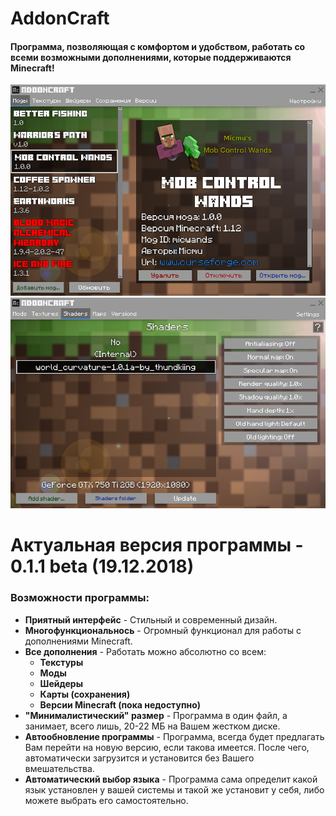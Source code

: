 # AddonCraft
#### Программа, позволяющая с комфортом и удобством, работать со всеми возможными дополнениями, которые поддерживаются **Minecraft**!
![Screenshot](docs/0.1/screen_1.png)
![Screenshot](docs/0.1/screen_2.png)

# Актуальная версия программы - 0.1.1 beta (19.12.2018)

### Возможности программы:
- **Приятный интерфейс** - Стильный и современный дизайн.
- **Многофункциональнось** - Огромный функционал для работы с дополнениями Minecraft.
- **Все дополнения** - Работать можно абсолютно со всем:
    - **Текстуры**
    - **Моды**
    - **Шейдеры**
    - **Карты (сохранения)**
    - **Версии Minecraft (пока недоступно)**
- **"Минималистический" размер** - Программа в один файл, а занимает, всего лишь, 20-22 МБ на Вашем жестком диске.
- **Автообновление программы** - Программа, всегда будет предлагать Вам перейти на новую версию, если такова имеется. После чего, автоматически загрузится и установится без Вашего вмешательства.
- **Автоматический выбор языка** - Программа сама определит какой язык установлен у вашей системы и такой же установит у себя, либо можете выбрать его самостоятельно.
